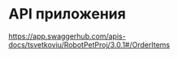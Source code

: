 # API приложения

<!--<swagger-ui src= "https://github.com/tsvetkoviu/RoboFFRv1/blob/main/docs/diagrams/api.yml" />-->
<swagger-ui src= "https://app.swaggerhub.com/apis-docs/tsvetkoviu/RobotPetProj/3.0.1#/OrderItems
" />
https://app.swaggerhub.com/apis-docs/tsvetkoviu/RobotPetProj/3.0.1#/OrderItems
<swagger-ui src= "https://github.com/tsvetkoviu/RoboFFRv1/main/docs/diagrams/api_2.yml" />
